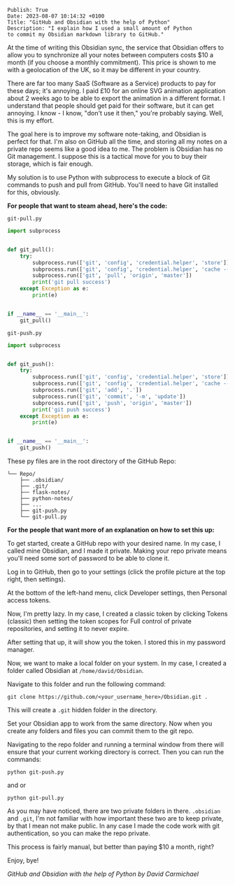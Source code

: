 ```
Publish: True
Date: 2023-08-07 10:14:32 +0100
Title: "GitHub and Obsidian with the help of Python"
Description: "I explain how I used a small amount of Python 
to commit my Obsidian markdown library to GitHub."
```

At the time of writing this Obsidian sync, the service that Obsidian offers to allow you to synchronize all your notes
between computers costs $10 a month (if you choose a monthly commitment). This price is shown to me with a geolocation
of the UK, so it may be different in your country.

There are far too many SaaS (Software as a Service) products to pay for these days; it's annoying. I paid £10 for an
online SVG animation application about 2 weeks ago to be able to export the animation in a different format. I
understand that people should get paid for their software, but it can get annoying. I know - I know, "don't use it
then," you're probably saying. Well, this is my effort.

The goal here is to improve my software note-taking, and Obsidian is perfect for that. I'm also on GitHub all the time,
and storing all my notes on a private repo seems like a good idea to me. The problem is Obsidian has no Git management.
I suppose this is a tactical move for you to buy their storage, which is fair enough.

My solution is to use Python with subprocess to execute a block of Git commands to push and pull from GitHub. You'll
need to have Git installed for this, obviously.

**For people that want to steam ahead, here's the code:**

`git-pull.py`

```python
import subprocess


def git_pull():
    try:
        subprocess.run(['git', 'config', 'credential.helper', 'store'])
        subprocess.run(['git', 'config', 'credential.helper', 'cache --timeout 7200'])
        subprocess.run(['git', 'pull', 'origin', 'master'])
        print('git pull success')
    except Exception as e:
        print(e)


if __name__ == '__main__':
    git_pull()

```

`git-push.py`

```python
import subprocess


def git_push():
    try:
        subprocess.run(['git', 'config', 'credential.helper', 'store'])
        subprocess.run(['git', 'config', 'credential.helper', 'cache --timeout 7200'])
        subprocess.run(['git', 'add', '.'])
        subprocess.run(['git', 'commit', '-m', 'update'])
        subprocess.run(['git', 'push', 'origin', 'master'])
        print('git push success')
    except Exception as e:
        print(e)


if __name__ == '__main__':
    git_push()

```

These py files are in the root directory of the GitHub Repo:

```
└── Repo/
    ├── .obsidian/
    ├── .git/
    ├── flask-notes/
    ├── python-notes/
    ├── ...
    ├── git-push.py
    └── git-pull.py
```

**For the people that want more of an explanation on how to set this up:**

To get started, create a GitHub repo with your desired name. In my case, I called mine Obsidian, and I made it private.
Making your repo private means you'll need some sort of password to be able to clone it.

Log in to GitHub, then go to your settings (click the profile picture at the top right, then settings).

At the bottom of the left-hand menu, click Developer settings, then Personal access tokens.

Now, I'm pretty lazy. In my case, I created a classic token by clicking Tokens (classic) then setting the token scopes
for Full control of private repositories, and setting it to never expire.

After setting that up, it will show you the token. I stored this in my password manager.

Now, we want to make a local folder on your system. In my case, I created a folder called Obsidian
at `/home/david/Obsidian`.

Navigate to this folder and run the following command:

`git clone https://github.com/<your_username_here>/Obsidian.git .`

This will create a `.git` hidden folder in the directory.

Set your Obsidian app to work from the same directory. Now when you create any folders and files you can commit them to
the git repo.

Navigating to the repo folder and running a terminal window from there will ensure that your current working directory
is correct. Then you can run the commands:

`python git-push.py`

and or

`python git-pull.py`

As you may have noticed, there are two private folders in there. `.obsidian` and `.git`, I'm not familiar with how
important these two are to keep private, by that I mean not make public. In any case I made the code work with git
authentication, so you can make the repo private.

This process is fairly manual, but better than paying $10 a month, right?

Enjoy, bye!

*GitHub and Obsidian with the help of Python by David Carmichael*